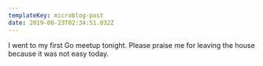 ```yaml
---
templateKey: microblog-post
date: 2019-08-23T02:34:51.032Z
---
```


I went to my first Go meetup tonight. Please praise me for leaving the house because it was not easy today.
